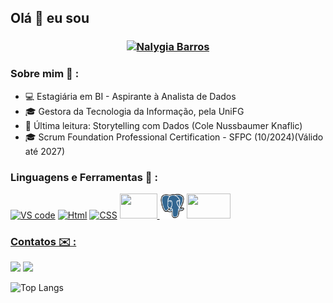 ## Olá 👋 eu sou

<h3 align="center"><a href="https://nalygiabarros.github.io/">
   <img alt="Nalygia Barros" src="https://readme-typing-svg.herokuapp.com/?lines=Nalygia+Barros;Analista+de+Dados+em+Formação&font=Fira%20Code&width=440&height=45&color=68C3D4&vCenter=true&size=21"></a>
</h3>

<h3> Sobre mim 🔭 : </h3>

- :computer: Estagiária em BI - Aspirante à Analista de Dados
- :mortar_board: Gestora da Tecnologia da Informação, pela UniFG
- :bookmark: Última leitura: Storytelling com Dados (Cole Nussbaumer Knaflic)
- 🎓 Scrum Foundation Professional Certification - SFPC (10/2024)(Válido até 2027)

<h3> Linguagens e Ferramentas 💬 : </h3>
<p>
<!-- Vs Code -->
   <a href="https://github.com/search?q=user%3Ahud0shnik&type=repositories" >
   <img src="https://img.icons8.com/fluent/48/000000/visual-studio-code-2019.png" alt="VS code" width="40" height="40"/></a>
<!-- Html -->
   <a href="https://github.com/hud0shnik/hud0shnik.github.io" >
   <img src="https://img.icons8.com/color/48/000000/html-5--v1.png" alt="Html" width="40" height="40"/></a>
<!-- CSS -->
   <a href="https://github.com/hud0shnik/hud0shnik.github.io" > 
   <img src="https://img.icons8.com/color/48/000000/css3.png" alt="CSS" width="40" height="40"/></a>
<!-- Power Bi -->
   <a href="https://github.com/nalygiabarros/nalygiabarros.github.io" > 
   <img src="https://logohistory.net/wp-content/uploads/2023/05/Power-BI-Symbol.png" width="60" height="40"/>  
<!-- Postgresql -->
   <a href="https://github.com/hud0shnik/golang-to-do" >
   <img src="https://raw.githubusercontent.com/devicons/devicon/master/icons/postgresql/postgresql-original.svg" alt="Postgresql" width="40" height="40"/></a>
<!-- SQL -->
   <a href="https://github.com/nalygiabarros/nalygiabarros.github.io" > 
   <img src="https://upload.wikimedia.org/wikipedia/commons/8/87/Sql_data_base_with_logo.png" width="70" height="40"/>
</p>

<h3> Contatos ✉️ : </h3>

<div>
<a href="mailto:contato@nalygiabarros"><img loading="lazy" src="https://img.shields.io/badge/Gmail-D14836?style=for-the-badge&logo=gmail&logoColor=white" target="_blank"></a>
<a href="https://www.linkedin.com/in/nalygia-barros" target="_blank"><img loading="lazy" src="https://img.shields.io/badge/-LinkedIn-%230077B5?style=for-the-badge&logo=linkedin&logoColor=white" target="_blank"></a>   
</div>

![Top Langs](https://github-readme-stats.vercel.app/api/top-langs/?username=nalygiabarros&layout=compact)


